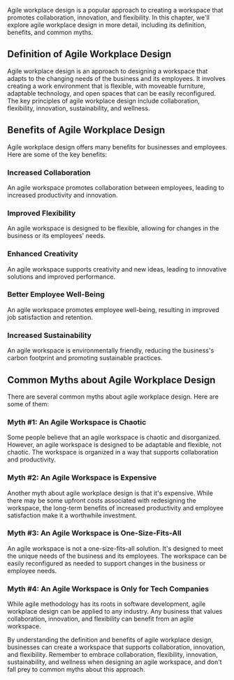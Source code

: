 
Agile workplace design is a popular approach to creating a workspace that promotes collaboration, innovation, and flexibility. In this chapter, we'll explore agile workplace design in more detail, including its definition, benefits, and common myths.

Definition of Agile Workplace Design
------------------------------------

Agile workplace design is an approach to designing a workspace that adapts to the changing needs of the business and its employees. It involves creating a work environment that is flexible, with moveable furniture, adaptable technology, and open spaces that can be easily reconfigured. The key principles of agile workplace design include collaboration, flexibility, innovation, sustainability, and wellness.

Benefits of Agile Workplace Design
----------------------------------

Agile workplace design offers many benefits for businesses and employees. Here are some of the key benefits:

### Increased Collaboration

An agile workspace promotes collaboration between employees, leading to increased productivity and innovation.

### Improved Flexibility

An agile workspace is designed to be flexible, allowing for changes in the business or its employees' needs.

### Enhanced Creativity

An agile workspace supports creativity and new ideas, leading to innovative solutions and improved performance.

### Better Employee Well-Being

An agile workspace promotes employee well-being, resulting in improved job satisfaction and retention.

### Increased Sustainability

An agile workspace is environmentally friendly, reducing the business's carbon footprint and promoting sustainable practices.

Common Myths about Agile Workplace Design
-----------------------------------------

There are several common myths about agile workplace design. Here are some of them:

### Myth #1: An Agile Workspace is Chaotic

Some people believe that an agile workspace is chaotic and disorganized. However, an agile workspace is designed to be adaptable and flexible, not chaotic. The workspace is organized in a way that supports collaboration and productivity.

### Myth #2: An Agile Workspace is Expensive

Another myth about agile workplace design is that it's expensive. While there may be some upfront costs associated with redesigning the workspace, the long-term benefits of increased productivity and employee satisfaction make it a worthwhile investment.

### Myth #3: An Agile Workspace is One-Size-Fits-All

An agile workspace is not a one-size-fits-all solution. It's designed to meet the unique needs of the business and its employees. The workspace can be easily reconfigured as needed to support changes in the business or employee needs.

### Myth #4: An Agile Workspace is Only for Tech Companies

While agile methodology has its roots in software development, agile workplace design can be applied to any industry. Any business that values collaboration, innovation, and flexibility can benefit from an agile workspace.

By understanding the definition and benefits of agile workplace design, businesses can create a workspace that supports collaboration, innovation, and flexibility. Remember to embrace collaboration, flexibility, innovation, sustainability, and wellness when designing an agile workspace, and don't fall prey to common myths about this approach.
